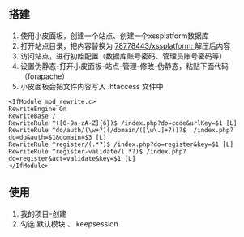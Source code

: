 
## 搭建
1. 使用小皮面板，创建一个站点、创建一个xssplatform数据库
2. 打开站点目录，把内容替换为 [78778443/xssplatform: ](https://github.com/78778443/xssplatform) 解压后内容
3. 访问站点，进行初始配置（数据库账号密码、管理员账号密码等）
4. 设置伪静态-打开小皮面板-站点-管理-修改-伪静态，粘贴下面代码（forapache）
5. 小皮面板会把文件内容写入 .htaccess 文件中
```
<IfModule mod_rewrite.c>
RewriteEngine On
RewriteBase /
RewriteRule ^([0-9a-zA-Z]{6})$ /index.php?do=code&urlKey=$1 [L]
RewriteRule ^do/auth/(\w+?)(/domain/([\w\.]+?))?$  /index.php?do=do&auth=$1&domain=$3 [L]
RewriteRule ^register/(.*?)$ /index.php?do=register&key=$1 [L]
RewriteRule ^register-validate/(.*?)$ /index.php?do=register&act=validate&key=$1 [L]
</IfModule>
```

## 使用
1. 我的项目-创建
2. 勾选 默认模块 、 keepsession
